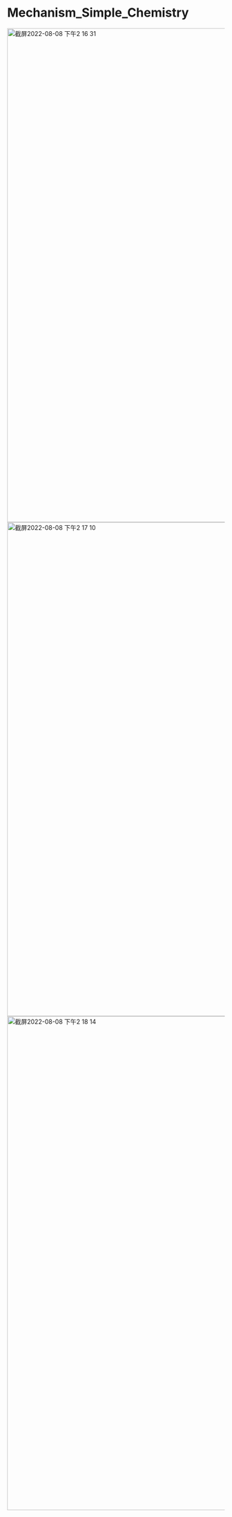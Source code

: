 # Mechanism_Simple_Chemistry
<img width="1141" alt="截屏2022-08-08 下午2 16 31" src="https://user-images.githubusercontent.com/76422688/185757387-72c716ac-daa3-4c9c-b19c-3c53bce6c5c5.png">

<img width="1141" alt="截屏2022-08-08 下午2 17 10" src="https://user-images.githubusercontent.com/76422688/185757377-fe5cd201-5b68-48d5-bc0e-587d1031f8c7.png">
<img width="1141" alt="截屏2022-08-08 下午2 18 14" src="https://user-images.githubusercontent.com/76422688/185757379-bccc382b-3b77-4910-9ce8-4a4705ec43b1.png">
